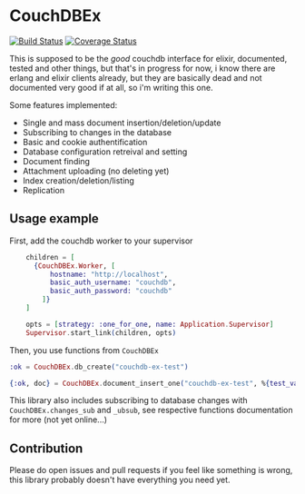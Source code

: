 # CouchDBEx

[![Build Status](https://www.travis-ci.org/vaartis/couchdb-ex.svg?branch=master)](https://www.travis-ci.org/vaartis/couchdb-ex)
[![Coverage Status](https://coveralls.io/repos/github/vaartis/couchdb-ex/badge.svg?branch=master)](https://coveralls.io/github/vaartis/couchdb-ex?branch=master)

This is supposed to be the *good* couchdb interface for elixir,
documented, tested and other things, but that's in progress for now, i know
there are erlang and elixir clients already, but they are basically dead and not
documented very good if at all, so i'm writing this one.

Some features implemented:

- Single and mass document insertion/deletion/update
- Subscribing to changes in the database
- Basic and cookie authentification
- Database configuration retreival and setting
- Document finding
- Attachment uploading (no deleting yet)
- Index creation/deletion/listing
- Replication


## Usage example

First, add the couchdb worker to your supervisor

```elixir
    children = [
      {CouchDBEx.Worker, [
          hostname: "http://localhost",
          basic_auth_username: "couchdb",
          basic_auth_password: "couchdb"
        ]}
    ]

    opts = [strategy: :one_for_one, name: Application.Supervisor]
    Supervisor.start_link(children, opts)
```

Then, you use functions from `CouchDBEx`

```elixir
:ok = CouchDBEx.db_create("couchdb-ex-test")

{:ok, doc} = CouchDBEx.document_insert_one("couchdb-ex-test", %{test_value: 1})
```

This library also includes subscribing to database changes with `CouchDBEx.changes_sub` and `_ubsub`,
see respective functions documentation for more (not yet online...)

## Contribution

Please do open issues and pull requests if you feel like something
is wrong, this library probably doesn't have everything you need yet.
